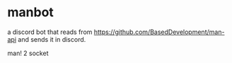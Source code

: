 # manbot

a discord bot that reads from https://github.com/BasedDevelopment/man-api and
sends it in discord.

man! 2 socket
